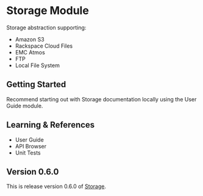 # Storage Module

Storage abstraction supporting:

- Amazon S3
- Rackspace Cloud Files
- EMC Atmos
- FTP
- Local File System

## Getting Started

Recommend starting out with Storage documentation locally using the User Guide module.

## Learning & References

- User Guide
- API Browser
- Unit Tests

## Version 0.6.0

This is release version 0.6.0 of [Storage](https://github.com/morgan/kohana-storage).
